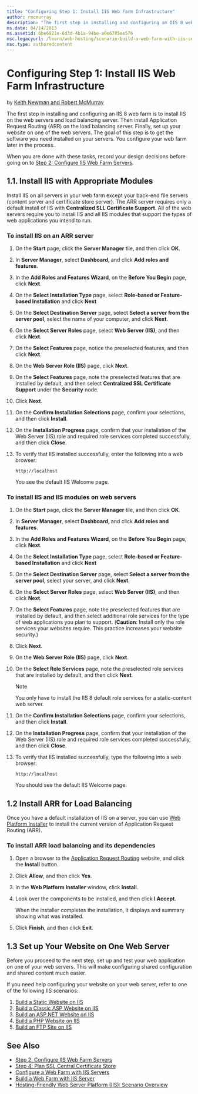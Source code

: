 ```yaml
---
title: "Configuring Step 1: Install IIS Web Farm Infrastructure"
author: rmcmurray
description: "The first step in installing and configuring an IIS 8 web farm is to install IIS on the web servers and load balancing server. Then install Application Reque..."
ms.date: 04/14/2013
ms.assetid: 6be6921e-6d3d-4b1a-94be-a0e6785ee576
msc.legacyurl: /learn/web-hosting/scenario-build-a-web-farm-with-iis-servers/configuring-step-1-install-iis-web-farm-infrastructure
msc.type: authoredcontent
---
```

Configuring Step 1: Install IIS Web Farm Infrastructure
====================
by [Keith Newman and Robert McMurray](https://github.com/rmcmurray)

The first step in installing and configuring an IIS 8 web farm is to install IIS on the web servers and load balancing server. Then install Application Request Routing (ARR) on the load balancing server. Finally, set up your website on one of the web servers. The goal of this step is to get the software you need installed on your servers. You configure your web farm later in the process.

When you are done with these tasks, record your design decisions before going on to [Step 2: Configure IIS Web Farm Servers](configuring-step-2-configure-iis-web-farm-servers.md).

<a id="11"></a>
## 1.1. Install IIS with Appropriate Modules

Install IIS on all servers in your web farm except your back-end file servers (content server and certificate store server). The ARR server requires only a default install of IIS with **Centralized SLL Certificate Support**. All of the web servers require you to install IIS and all IIS modules that support the types of web applications you intend to run.

### To install IIS on an ARR server

1. On the **Start** page, click the **Server Manager** tile, and then click **OK**.
2. In **Server Manager**, select **Dashboard**, and click **Add roles and features**.
3. In the **Add Roles and Features Wizard**, on the **Before You Begin** page, click **Next**.
4. On the **Select Installation Type** page, select **Role-based or Feature-based Installation** and click **Next**
5. On the **Select Destination Server** page, select **Select a server from the server pool**, select the name of your computer, and click **Next**.
6. On the **Select Server Roles** page, select **Web Server (IIS)**, and then click **Next**.
7. On the **Select Features** page, notice the preselected features, and then click **Next**.
8. On the **Web Server Role (IIS)** page, click **Next**.
9. On the **Select Features** page, note the preselected features that are installed by default, and then select **Centralized SSL Certificate Support** under the **Security** node.
10. Click **Next**.
11. On the **Confirm Installation Selections** page, confirm your selections, and then click **Install**.
12. On the **Installation Progress** page, confirm that your installation of the Web Server (IIS) role and required role services completed successfully, and then click **Close**.
13. To verify that IIS installed successfully, enter the following into a web browser:

    `http://localhost`

    You see the default IIS Welcome page.

### To install IIS and IIS modules on web servers

1. On the **Start** page, click the **Server Manager** tile, and then click **OK**.
2. In **Server Manager**, select **Dashboard**, and click **Add roles and features**.
3. In the **Add Roles and Features Wizard**, on the **Before You Begin** page, click **Next**.
4. On the **Select Installation Type** page, select **Role-based or Feature-based Installation** and click **Next**
5. On the **Select Destination Server** page, select **Select a server from the server pool**, select your server, and click **Next**.
6. On the **Select Server Roles** page, select **Web Server (IIS)**, and then click **Next**.
7. On the **Select Features** page, note the preselected features that are installed by default, and then select additional role services for the type of web applications you plan to support. (**Caution**: Install only the role services your websites require. This practice increases your website security.)
8. Click **Next**.
9. On the **Web Server Role (IIS)** page, click **Next**.
10. On the **Select Role Services** page, note the preselected role services that are installed by default, and then click **Next**.
    > [!NOTE]
    > You only have to install the IIS 8 default role services for a static-content web server.
11. On the **Confirm Installation Selections** page, confirm your selections, and then click **Install**.
12. On the **Installation Progress** page, confirm that your installation of the Web Server (IIS) role and required role services completed successfully, and then click **Close**.
13. To verify that IIS installed successfully, type the following into a web browser:

    `http://localhost`

    You should see the default IIS Welcome page.

<a id="12"></a>
## 1.2 Install ARR for Load Balancing

Once you have a default installation of IIS on a server, you can use [Web Platform Installer](https://www.microsoft.com/web/downloads/platform.aspx) to install the current version of Application Request Routing (ARR).

### To install ARR load balancing and its dependencies

1. Open a browser to the [Application Request Routing](https://www.iis.net/downloads/microsoft/application-request-routing) website, and click the **Install** button.
2. Click **Allow**, and then click **Yes**.
3. In the **Web Platform Installer** window, click **Install**.
4. Look over the components to be installed, and then click **I Accept**.

    When the installer completes the installation, it displays and summary showing what was installed.
5. Click **Finish**, and then click **Exit**.

<a id="13"></a>
## 1.3 Set up Your Website on One Web Server

Before you proceed to the next step, set up and test your web application on one of your web servers. This will make configuring shared configuration and shared content much easier.

If you need help configuring your website on your web server, refer to one of the following IIS scenarios:

1. [Build a Static Website on IIS](../../manage/creating-websites/scenario-build-a-static-website-on-iis.md)
2. [Build a Classic ASP Website on IIS](../../application-frameworks/running-classic-asp-applications-on-iis-7-and-iis-8/scenario-build-a-classic-asp-website-on-iis.md)
3. [Build an ASP.NET Website on IIS](../../application-frameworks/scenario-build-an-aspnet-website-on-iis/overview-build-an-asp-net-website-on-iis.md)
4. [Build a PHP Website on IIS](../../application-frameworks/scenario-build-a-php-website-on-iis/overview-build-a-php-website-on-iis.md)
5. [Build an FTP Site on IIS](../../publish/using-the-ftp-service/scenario-build-an-ftp-site-on-iis.md)

## See Also

- [Step 2: Configure IIS Web Farm Servers](configuring-step-2-configure-iis-web-farm-servers.md)
- [Step 4: Plan SSL Central Certificate Store](planning-step-4-plan-ssl-central-certificate-store.md)
- [Configure a Web Farm with IIS Servers](configure-a-web-farm-with-iis-servers.md)
- [Build a Web Farm with IIS Server](overview-build-a-web-farm-with-iis-servers.md)
- [Hosting-Friendly Web Server Platform (IIS): Scenario Overview](../../get-started/introduction-to-iis/hosting-friendly-web-server-platform-iis-scenario-overview.md)
